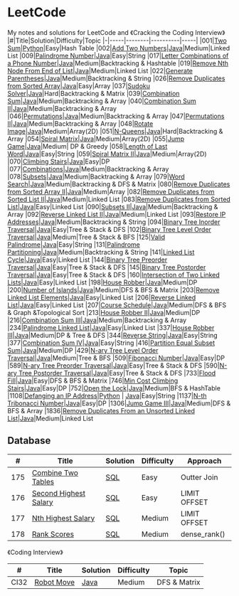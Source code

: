 # LeetCode
My notes and solutions for LeetCode and 《Cracking the Coding Interview》
|#|Title|Solution|Difficulty|Topic
|-|-----|--------|----------|-----|
|001|[Two Sum](https://leetcode.com/problems/two-sum)|[Python](https://github.com/yiyangd/LeetCode/blob/main/Python/001_twoSum.py)|Easy|Hash Table
|002|[Add Two Numbers](https://leetcode.com/problems/add-two-numbers/)|[Java](https://github.com/yiyangd/LeetCode/blob/main/Java/002_addTwoNumbers.java)|Medium|Linked List
|009|[Palindrome Number](https://leetcode.com/problems/palindrome-number)|[Java](https://github.com/yiyangd/LeetCode/blob/main/Java/009_isPalindromeNum.java)|Easy|String
|017|[Letter Combinations of a Phone Number](https://leetcode.com/problems/letter-combinations-of-a-phone-number/)|[Java](https://github.com/yiyangd/LeetCode/blob/main/Java/017_letterCombinations.java)|Medium|Backtracking & Hashtable
|019|[Remove Nth Node From End of List](https://leetcode.com/problems/remove-nth-node-from-end-of-list/)|[Java](https://github.com/yiyangd/LeetCode/blob/main/Java/019_removeNthFromEnd.java)|Medium|Linked List
|022|[Generate Parentheses](https://leetcode.com/problems/generate-parentheses/)|[Java](https://github.com/yiyangd/LeetCode/blob/main/Java/022_generateParenthesis.java)|Medium|Backtracking & String
|026|[Remove Duplicates from Sorted Array](https://leetcode.com/problems/remove-duplicates-from-sorted-array/)|[Java](https://github.com/yiyangd/LeetCode/blob/main/Java/026_removeDuplicates.java)|Easy|Array
|037|[Sudoku Solver](https://leetcode.com/problems/sudoku-solver/)|[Java](https://github.com/yiyangd/LeetCode/blob/main/Java/037_solveSudoku.java)|Hard|Backtracking & Matrix
|039|[Combination Sum](https://leetcode.com/problems/combination-sum/)|[Java](https://github.com/yiyangd/LeetCode/blob/main/Java/039_combinationSum.java)|Medium|Backtracking & Array
|040|[Combination Sum II](https://leetcode.com/problems/combination-sum-ii/)|[Java](https://github.com/yiyangd/LeetCode/blob/main/Java/040_combinationSum2.java)|Medium|Backtracking & Array
|046|[Permutations](https://leetcode.com/problems/permutations/)|[Java](https://github.com/yiyangd/LeetCode/blob/main/Java/046_permute.java)|Medium|Backtracking & Array
|047|[Permutations II](https://leetcode.com/problems/permutations-ii/)|[Java](https://github.com/yiyangd/LeetCode/blob/main/Java/047_permuteUnique.java)|Medium|Backtracking & Array
|048|[Rotate Image](https://leetcode.com/problems/rotate-image/)|[Java](https://github.com/yiyangd/LeetCode/blob/main/Java/048_rotateImage.java)|Medium|Array(2D)
|051|[N-Queens](https://leetcode.com/problems/n-queens/)|[Java](https://github.com/yiyangd/LeetCode/blob/main/Java/051_solveNQueens.java)|Hard|Backtracking & Array
|054|[Spiral Matrix](https://leetcode.com/problems/spiral-matrix/)|[Java](https://github.com/yiyangd/LeetCode/blob/main/Java/054_spiralOrder.java)|Medium|Array(2D)
|055|[Jump Game](https://leetcode.com/problems/jump-game/)|[Java](https://github.com/yiyangd/LeetCode/blob/main/Java/055_canJump.java)|Medium| DP & Greedy
|058|[Length of Last Word](https://leetcode.com/problems/length-of-last-word/)|[Java](https://github.com/yiyangd/LeetCode/blob/main/Java/058_lengthOfLastWord.java)|Easy|String
|059|[Spiral Matrix II](https://leetcode.com/problems/spiral-matrix-ii/)|[Java](https://github.com/yiyangd/LeetCode/blob/main/Java/059_generateMatrix.java)|Medium|Array(2D)
|070|[Climbing Stairs](https://leetcode.com/problems/climbing-stairs/)|[Java](https://github.com/yiyangd/LeetCode/blob/main/Java/070_climbStairs.java)|Easy|DP
|077|[Combinations](https://leetcode.com/problems/combinations/)|[Java](https://github.com/yiyangd/LeetCode/blob/main/Java/077_combine.java)|Medium|Backtracking & Array
|078|[Subsets](https://leetcode.com/problems/subsets/)|[Java](https://github.com/yiyangd/LeetCode/blob/main/Java/078_subsets.java)|Medium|Backtracking & Array
|079|[Word Search](https://leetcode.com/problems/word-search/)|[Java](https://github.com/yiyangd/LeetCode/blob/main/Java/079_wordSearch.java)|Medium|Backtracking & DFS & Matrix
|080|[Remove Duplicates from Sorted Array II](https://leetcode.com/problems/remove-duplicates-from-sorted-array-ii/)|[Java](https://github.com/yiyangd/LeetCode/blob/main/Java/080_removeDuplicates2.java)|Medium|Array
|082|[Remove Duplicates from Sorted List II](https://leetcode.com/problems/remove-duplicates-from-sorted-list-ii/)|[Java](https://github.com/yiyangd/LeetCode/blob/main/Java/082_deleteDuplicates.java)|Medium|Linked List
|083|[Remove Duplicates from Sorted List](https://leetcode.com/problems/remove-duplicates-from-sorted-list/)|[Java](https://github.com/yiyangd/LeetCode/blob/main/Java/083_deleteDuplicates.java)|Easy|Linked List
|090|[Subsets II](https://leetcode.com/problems/subsets-ii/)|[Java](https://github.com/yiyangd/LeetCode/blob/main/Java/090_subsetsWithDup.java)|Medium|Backtracking & Array
|092|[Reverse Linked List II](https://leetcode.com/problems/reverse-linked-list-ii/)|[Java](https://github.com/yiyangd/LeetCode/blob/main/Java/092_reverseBetween.java)|Medium|Linked List
|093|[Restore IP Addresses](https://leetcode.com/problems/restore-ip-addresses/)|[Java](https://github.com/yiyangd/LeetCode/blob/main/Java/093_restoreIpAddresses.java)|Medium|Backtracking & String
|094|[Binary Tree Inorder Traversal](https://leetcode.com/problems/binary-tree-inorder-traversal/)|[Java](https://github.com/yiyangd/LeetCode/blob/main/Java/094_inorderTraversal.java)|Easy|Tree & Stack & DFS
|102|[Binary Tree Level Order Traversal](https://leetcode.com/problems/binary-tree-level-order-traversal/)|[Java](https://github.com/yiyangd/LeetCode/blob/main/Java/102_levelOrder.java)|Medium|Tree & Stack & BFS
|125|[Valid Palindrome](https://leetcode.com/problems/valid-palindrome)|[Java](https://github.com/yiyangd/LeetCode/blob/main/Java/125_isPalindrome.java)|Easy|String
|131|[Palindrome Partitioning](https://leetcode.com/problems/palindrome-partitioning/)|[Java](https://github.com/yiyangd/LeetCode/blob/main/Java/131_partition.java)|Medium|Backtracking & String
|141|[Linked List Cycle](https://leetcode.com/problems/linked-list-cycle/)|[Java](https://github.com/yiyangd/LeetCode/blob/main/Java/141_hasCycle.java)|Easy|Linked List
|144|[Binary Tree Preorder Traversal](https://leetcode.com/problems/binary-tree-preorder-traversal/)|[Java](https://github.com/yiyangd/LeetCode/blob/main/Java/144_preorderTraversal.java)|Easy|Tree & Stack & DFS
|145|[Binary Tree Postorder Traversal](https://leetcode.com/problems/binary-tree-preorder-traversal/)|[Java](https://github.com/yiyangd/LeetCode/blob/main/Java/145_postorderTraversal.java)|Easy|Tree & Stack & DFS
|160|[Intersection of Two Linked Lists](https://leetcode.com/problems/intersection-of-two-linked-lists/)|[Java](https://github.com/yiyangd/LeetCode/blob/main/Java/160_getIntersectionNode.java)|Easy|Linked List
|198|[House Robber](https://leetcode.com/problems/house-robber/)|[Java](https://github.com/yiyangd/LeetCode/blob/main/Java/198_rob.java)|Medium|DP
|200|[Number of Islands](https://leetcode.com/problems/number-of-islands/)|[Java](https://github.com/yiyangd/LeetCode/blob/main/Java/200_numIslands.java)|Medium|DFS & BFS & Matrix
|203|[Remove Linked List Elements](https://leetcode.com/problems/remove-linked-list-elements/)|[Java](https://github.com/yiyangd/LeetCode/blob/main/Java/203_removeElements.java)|Easy|Linked List
|206|[Reverse Linked List](https://leetcode.com/problems/reverse-linked-list/)|[Java](https://github.com/yiyangd/LeetCode/blob/main/Java/206_reverseList.java)|Easy|Linked List
|207|[Course Schedule](https://leetcode.com/problems/course-schedule/)|[Java](https://github.com/yiyangd/LeetCode/blob/main/Java/207_canFinish.java)|Medium|DFS & BFS & Graph &Topological Sort
|213|[House Robber II](https://leetcode.com/problems/house-robber-ii/)|[Java](https://github.com/yiyangd/LeetCode/blob/main/Java/213_rob.java)|Medium|DP
|216|[Combination Sum III](https://leetcode.com/problems/combination-sum-iii/)|[Java](https://github.com/yiyangd/LeetCode/blob/main/Java/216_combinationSum3.java)|Medium|Backtracking & Array
|234|[Palindrome Linked List](https://leetcode.com/problems/palindrome-linked-list/)|[Java](https://github.com/yiyangd/LeetCode/blob/main/Java/234_isPalindrome.java)|Easy|Linked List
|337|[House Robber III](https://leetcode.com/problems/house-robber-iii/)|[Java](https://github.com/yiyangd/LeetCode/blob/main/Java/337_rob.java)|Medium|DP & Tree & DFS
|344|[Reverse String](https://leetcode.com/problems/reverse-string)|[Java](https://github.com/yiyangd/LeetCode/blob/main/Java/344_reverseString.java)|Easy|String
|377|[Combination Sum IV](https://leetcode.com/problems/combination-sum-iv/)|[Java](https://github.com/yiyangd/LeetCode/blob/main/Java/377_combinationSum4.java)|Easy|String
|416|[Partition Equal Subset Sum](https://leetcode.com/problems/partition-equal-subset-sum/)|[Java](https://github.com/yiyangd/LeetCode/blob/main/Java/416_canPartition.java)|Medium|DP
|429|[N-ary Tree Level Order Traversal](https://leetcode.com/problems/n-nary-tree-level-order-traversal/)|[Java](https://github.com/yiyangd/LeetCode/blob/main/Java/429_levelOrder.java)|Medium|Tree & BFS
|509|[Fibonacci Number](https://leetcode.com/problems/fibonacci-number/)|[Java](https://github.com/yiyangd/LeetCode/blob/main/Java/509_fib.java)|Easy|DP
|589|[N-ary Tree Preorder Traversal](https://leetcode.com/problems/n-ary-tree-preorder-traversal/)|[Java](https://github.com/yiyangd/LeetCode/blob/main/Java/589_preorder.java)|Easy|Tree & Stack & DFS
|590|[N-ary Tree Postorder Traversal](https://leetcode.com/problems/n-ary-tree-postorder-traversal/)|[Java](https://github.com/yiyangd/LeetCode/blob/main/Java/590_postorder.java)|Easy|Tree & Stack & DFS
|733|[Flood Fill](https://leetcode.com/problems/flood-fill/)|[Java](https://github.com/yiyangd/LeetCode/blob/main/Java/733_floodFill.java)|Easy|DFS & BFS & Matrix
|746|[Min Cost Climbing Stairs](https://leetcode.com/problems/min-cost-climbing-stairs/)|[Java](https://github.com/yiyangd/LeetCode/blob/main/Java/746_minCostClimbingStairs.java)|Easy|DP
|752|[Open the Lock](https://leetcode.com/problems/open-the-lock/)|[Java](https://github.com/yiyangd/LeetCode/blob/main/Java/752_openLock.java)|Medium|BFS & HashTable
|1108|[Defanging an IP Address](https://leetcode.com/problems/defanging-an-ip-address/)|[Python](https://github.com/yiyangd/LeetCode/blob/main/Python/_1108Defanging_IP_Address.py) \| [Java](https://github.com/yiyangd/LeetCode/blob/main/Java/_1108_defangIPaddr.java)|Easy|String
|1137|[N-th Tribonacci Number](https://leetcode.com/problems/n-th-tribonacci-number/)|[Java](https://github.com/yiyangd/LeetCode/blob/main/Java/_1137_tribonacci.java)|Easy|DP
|1306|[Jump Game III](https://leetcode.com/problems/jump-game-iii/)|[Java](https://github.com/yiyangd/LeetCode/blob/main/Java/_1306_canReach.java)|Medium|DFS & BFS & Array
|1836|[Remove Duplicates From an Unsorted Linked List](https://leetcode.com/problems/remove-duplicates-from-an-unsorted-linked-list/)|[Java](https://github.com/yiyangd/LeetCode/blob/main/Java/_1836_deleteDuplicatesUnsorted.java)|Medium|Linked List
## Database
|#|Title|Solution|Difficulty|Approach
|-|-----|--------|----------|-----|
|175|[Combine Two Tables](https://leetcode.com/problems/combine-two-tables/)|[SQL](https://github.com/yiyangd/LeetCode/blob/main/SQL/175_combineTables.sql)|Easy|Outter Join
|176|[Second Highest Salary](https://leetcode.com/problems/second-highest-salary/)|[SQL](https://github.com/yiyangd/LeetCode/blob/main/SQL/176_secondHighest.sql)|Easy|LIMIT OFFSET
|177|[Nth Highest Salary](https://leetcode.com/problems/nth-highest-salary/)|[SQL](https://github.com/yiyangd/LeetCode/blob/main/SQL/177_nthHighest.sql)|Medium|LIMIT OFFSET
|178|[Rank Scores](https://leetcode.com/problems/rank-scores/)|[SQL](https://github.com/yiyangd/LeetCode/blob/main/SQL/178_rankScores.sql)|Medium|dense_rank()|

《Coding Interview》

|#|Title|Solution|Difficulty|Topic
|-|-----|--------|----------|-----|
|CI32|[Robot Move](https://leetcode-cn.com/problems/ji-qi-ren-de-yun-dong-fan-wei-lcof/comments/)|[Java](https://github.com/yiyangd/LeetCode/blob/main/Java/_CI32_movingCount.java)|Medium|DFS & Matrix
